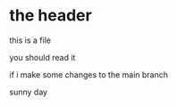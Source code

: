 # the header 

this is a file

you should read it 


if i make some changes to the main branch 

sunny day